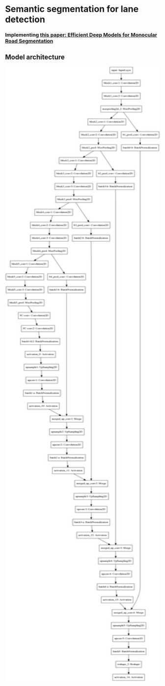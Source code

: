 # Semantic segmentation for lane detection
### Implementing [this paper: Efficient Deep Models for Monocular Road Segmentation](https://lmb.informatik.uni-freiburg.de/Publications/2016/OB16b/)

[image1]: ./model.png "Model Visualization"
[image2]: ./examples/rmse_ukf.png "Model Visualization"


## Model architecture
<!-- <img src="model.png" alt="Drawing" style="width: 200px;"/> -->

<!-- ![](./model.png =100x20) -->

<img src="./model.png" width="700" height="2000">

<!-- ![](.png | width=100) -->